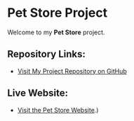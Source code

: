 # Pet Store Project

Welcome to my **Pet Store** project.

## Repository Links:
- [Visit My Project Repository on GitHub](https://github.com/ilham029/Pet-Store.git)

## Live Website:
- [Visit the Pet Store Website]( https://ilham029.github.io/Pet-Store/).)  




